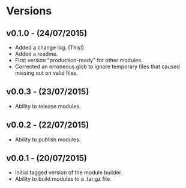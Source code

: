 # Versions

## v0.1.0 - (24/07/2015)

* Added a change log. (This!)
* Added a readme.
* First version "production-ready" for other modules.
* Corrected an erroneous glob to ignore temporary files that caused missing out
  on valid files.

## v0.0.3 - (23/07/2015)

* Ability to release modules.


## v0.0.2 - (22/07/2015)

* Ability to publish modules.


## v0.0.1 - (20/07/2015)

* Initial tagged version of the module builder.
* Ability to build modules to a .tar.gz file.
